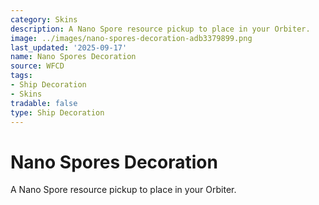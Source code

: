 ```yaml
---
category: Skins
description: A Nano Spore resource pickup to place in your Orbiter.
image: ../images/nano-spores-decoration-adb3379899.png
last_updated: '2025-09-17'
name: Nano Spores Decoration
source: WFCD
tags:
- Ship Decoration
- Skins
tradable: false
type: Ship Decoration
---
```


# Nano Spores Decoration

A Nano Spore resource pickup to place in your Orbiter.

